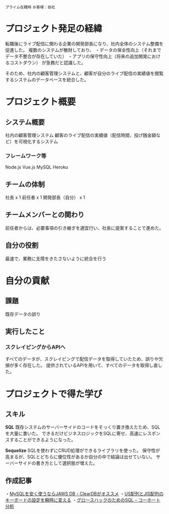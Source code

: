 `プライム在籍時` `お客様：自社` 

# プロジェクト発足の経緯
転職後にライブ配信に関わる企業の開発部長になり、社内全体のシステム整備を促進した。
複数のシステムが散財しており、
・データの保全性向上（それまでデータ不整合が存在していた）
・アプリの保守性向上（将来の追加開発におけるコストダウン）
が急務だと認識した。

そのため、社内の顧客管理システムと、顧客が自分のライブ配信の実績値を閲覧するシステムのデータベースを統合した。

# プロジェクト概要

## システム概要
社内の顧客管理システム
顧客のライブ配信の実績値（配信時間、投げ銭金額など）を可視化するシステム

### フレームワーク等
Node.js
Vue.js
MySQL
Heroku

## チームの体制
社長 x 1
前任者 x 1
開発部長（自分） x 1

## チームメンバーとの関わり
前任者からは、必要事項の引き継ぎを適宜行い、社長に提案することで進めた。

## 自分の役割
最速で、業務に支障をきたさないように統合を行う
 
# 自分の貢献

## 課題
既存データの誤り


## 実行したこと
### スクレイピングからAPIへ
すべてのデータが、スクレイピングで配信データを取得していたため、誤りや欠損が多く存在した。
提供されているAPIを用いて、すべてのデータを取得し直した。


# プロジェクトで得た学び

## スキル
**SQL** 
既存システムのサーバーサイドのコードをそっくり置き換えたため、SQLを大量に書いた。
できるだけビジネスロジックをSQLに寄せ、高速にレスポンスすることができるようになった。

**Sequelize** 
SQLを使わずにCRUD処理ができるライブラリを使った。
保守性が高まるが、SQLとどちらに優位性があるか自分の中で結論は出せていない。
サーバーサイドの書き方として選択肢が増えた。

## 作成記事
・[MySQLを安く使うならJAWS DB・ClearDBがオススメ](https://kyogom.com/tech/jawsdbcleardb/)
・[US配列とJIS配列のキーボードの設定を瞬時に変える](https://kyogom.com/tech/ansi-to-jis/)
・[グロースハックのためのSQL – コーホート分析](https://kyogom.com/tech/cohort-analysis-sql/)